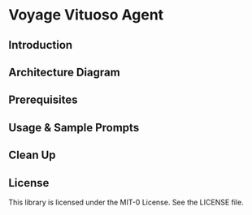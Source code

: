 # Voyage Vituoso Agent

## Introduction

## Architecture Diagram

## Prerequisites

## Usage & Sample Prompts

## Clean Up

## License

This library is licensed under the MIT-0 License. See the LICENSE file.